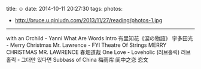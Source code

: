 title: ☺︎
date: 2014-10-11 20:27:30
tags: 
photos:
- http://bruce.u.qiniudn.com/2013/11/27/reading/photos-1.jpg
---


<script src="http://www.xiami.com/widget/player-single?uid=0&amp;sid=2085857&amp;mode=js"></script> with an Orchild - Yanni

<script src="http://www.xiami.com/widget/player-single?uid=0&amp;sid=1770060224&amp;mode=js"></script> What Are Words

<script src="http://www.xiami.com/widget/player-single?uid=0&amp;sid=1769089294&amp;mode=js"></script> Intro

<script src="http://www.xiami.com/widget/player-single?uid=0&amp;sid=1769023206&amp;mode=js"></script> 有里知花《涙の物語》

<script src="http://www.xiami.com/widget/player-single?uid=0&amp;sid=1769832397&amp;mode=js"></script> 宇多田光 - Merry Christmas Mr. Lawrence - FYI

<script src="http://www.xiami.com/widget/player-single?uid=0&amp;sid=1769133017&amp;mode=js"></script> Theatre Of Strings MERRY CHRISTMAS MR. LAWRENCE 春畑道哉

<script src="http://www.xiami.com/widget/player-single?uid=0&amp;sid=2136782&amp;mode=js"></script> One Love - Loveholic (러브홀릭)

<script src="http://www.xiami.com/widget/player-single?uid=0&amp;sid=2136787&amp;mode=js"></script> 러브홀릭 - 그대만 있다면

<script src="http://www.xiami.com/widget/player-single?uid=0&amp;sid=1773262211&amp;mode=js"></script> Subbass of China

<script src="http://tbsearch.taobao.xiami.com/widget/player-single?uid=0&amp;sid=2138782&amp;mode=js"></script> 梅雨帘

<script src="http://www.xiami.com/widget/player-single?uid=0&amp;sid=1772507145&amp;mode=js"></script> 阆中之恋

<script type="text/javascript" src="http://www.xiami.com/widget/player-single?uid=0&sid=1770417420&mode=js"></script> 恋文